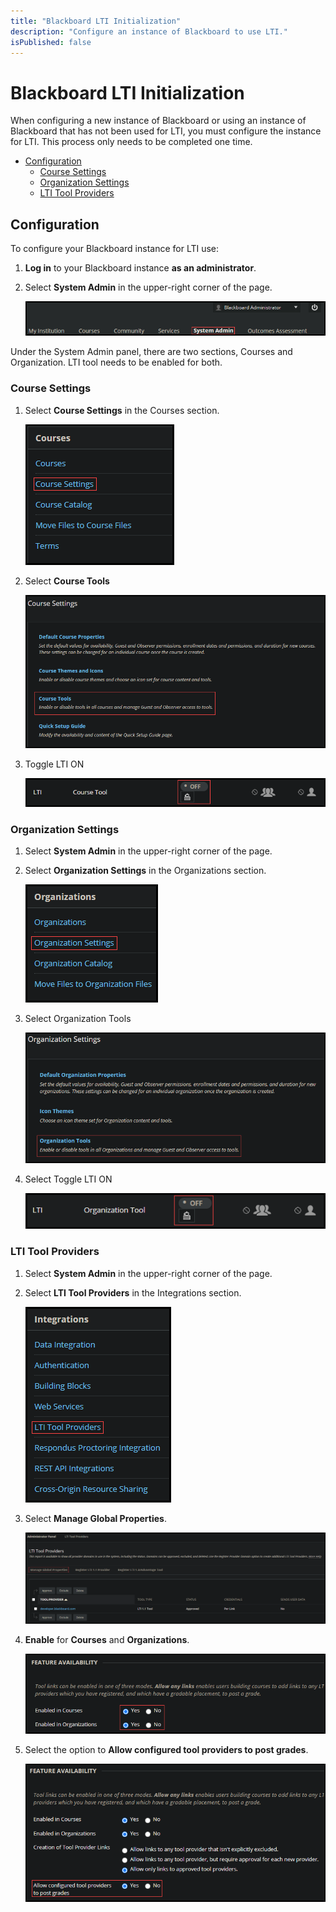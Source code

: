 ```yaml
---
title: "Blackboard LTI Initialization"
description: "Configure an instance of Blackboard to use LTI."
isPublished: false
---
```


# Blackboard LTI Initialization

When configuring a new instance of Blackboard or using an instance of Blackboard that has not been used for LTI, you must configure the instance for LTI. This process only needs to be completed one time. 

- [Configuration](#configuration)
  - [Course Settings](#course-settings)
  - [Organization Settings](#organization-settings)
  - [LTI Tool Providers](#lti-tool-providers)

 ## Configuration

To configure your Blackboard instance for LTI use: 

1. **Log in** to your Blackboard instance **as an administrator**. 
1. Select **System Admin** in the upper-right corner of the page. 

    ![System Admin](images/blackboard-system-admin.png)
    
Under the System Admin panel, there are two sections, Courses and Organization. LTI tool needs to be enabled for both.

### Course Settings    

1. Select **Course Settings** in the Courses section.

    ![Course Settings](images/course-settings.png)

1. Select **Course Tools**

    ![Course Tools](images/course-tools.png)

1. Toggle LTI ON

    ![Toggle LTI on for Course](images/course-toggle-lti.png)

### Organization Settings

1. Select **System Admin** in the upper-right corner of the page.
1. Select **Organization Settings** in the Organizations section.

    ![Organization Settings](images/organization-settings.png)

1. Select Organization Tools 

    ![Organization Tools](images/organization-tools.png)

1. Select Toggle LTI ON

    ![Toggle LTI on for Organization](images/organizaton-toggle-lti.png)

### LTI Tool Providers

1. Select **System Admin** in the upper-right corner of the page.
1. Select **LTI Tool Providers** in the Integrations section.

    ![LTI Tool Providers](images/blackboard-lti-tool-providers.png)

1. Select **Manage Global Properties**. 

    ![Manage Global Settings](images/manage-global-settings.png)

1. **Enable** for **Courses** and **Organizations**. 

    ![Enable for Courses and Organizations](images/blackboard-enabled-in-courses-enabled-in-organizations.png)

1. Select the option to **Allow configured tool providers to post grades**.

    ![Allow Tool to Post Grades](images/allow-tool-to-post-grades.png)

